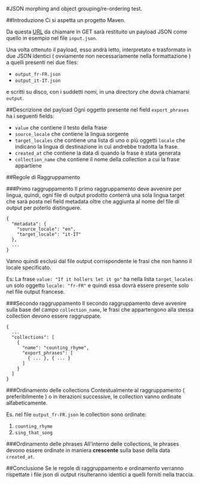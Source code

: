 #JSON morphing and object grouping/re-ordering test.

##Introduzione
Ci si aspetta un progetto Maven.

Da questa [URL](http://www.mocky.io/v2/5db8a72230000064005edf0d) da chiamare in GET sarà restituito un payload JSON
come quello in esempio nel file `input.json`.

Una volta ottenuto il payload, esso andrà letto, interpretato e trasformato in due JSON identici ( ovviamente non necessariamente nella formattazione ) a quelli presenti nei due files:
- `output_fr-FR.json`
- `output_it-IT.json`

e scritti su disco, con i suddetti nomi, in una directory che dovrà chiamarsi `output`. 

##Descrizione del payload
Ogni oggetto presente nel field `export_phrases` ha i seguenti fields:
- `value` che contiene il testo della frase
- `source_locale` che contiene la lingua sorgente
- `target_locales` che contiene una lista di uno o più oggetti `locale` che indicano la lingua di destinazione in cui andrebbe tradotta la frase.
- `created_at` che contiene la data di quando la frase è stata generata
- `collection_name` che contiene il nome della collection a cui la frase appartiene

##Regole di Raggruppamento

###Primo raggruppamento
Il primo raggruppamento deve avvenire per lingua, quindi, ogni file di output prodotto conterrà una sola lingua target che sarà posta nel field metadata oltre che aggiunta al nome del file di
 output per poterlo distinguere.
```
{
  "metadata": {
    "source_locale": "en",
    "target_locale": "it-IT"
  },
  ...
}
```
Vanno quindi esclusi dal file output corrispondente le frasi che non hanno il locale specificato.

Es:
La frase `value: "If it hollers let it go"` ha nella lista `target_locales` un solo oggetto `locale: "fr-FR"` e quindi essa dovrà essere presente solo nel file output francese.

###Secondo raggruppamento
Il secondo raggruppamento deve avvenire sulla base del campo `collection_name`, le frasi che appartengono alla stessa collection devono essere raggruppate.
```
{
  ...
  "collections": [
    {
      "name": "counting_rhyme",
      "export_phrases": [
        { ... }, { ... }
      ]
    }
  ]
}
```
###Ordinamento delle collections
Contestualmente al raggruppamento ( preferibilmente ) o in iterazioni successive, le collection vanno ordinate alfabeticamente.

Es. nel file `output_fr-FR.json` le collection sono ordinate:
1. `counting_rhyme` 
2. `sing_that_song`

###Ordinamento delle phrases
All'interno delle collections, le phrases devono essere ordinate in maniera **crescente** sulla base della data `created_at`.

##Conclusione
Se le regole di raggruppamento e ordinamento verranno rispettate i file json di output risulteranno identici a quelli forniti nella traccia.